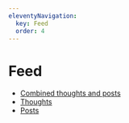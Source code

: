 ```yaml
---
eleventyNavigation:
  key: Feed
  order: 4
---
```


# Feed

* [Combined thoughts and posts](feed.xml)
* [Thoughts](thoughts.xml)
* [Posts](posts.xml)
